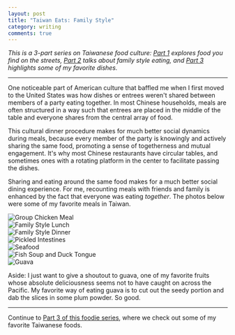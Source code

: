 ```yaml
---
layout: post
title: "Taiwan Eats: Family Style"
category: writing
comments: true
---
```


*This is a 3-part series on Taiwanese food culture: [Part 1][p1] explores food you find on the streets, [Part 2][p2] talks about family style eating, and [Part 3][p3] highlights some of my favorite dishes.*

[p1]: /taiwan-eats-part-1/
[p2]: /taiwan-eats-part-2/
[p3]: /taiwan-eats-part-3/

- - -

One noticeable part of American culture that baffled me when I first moved to the United States was how dishes or entrees weren't shared between members of a party eating together. In most Chinese households, meals are often structured in a way such that entrees are placed in the middle of the table and everyone shares from the central array of food.

This cultural dinner procedure makes for much better social dynamics during meals, because every member of the party is knowingly and actively sharing the same food, promoting a sense of togetherness and mutual engagement. It's why most Chinese restaurants have circular tables, and sometimes ones with a rotating platform in the center to facilitate passing the dishes.

Sharing and eating around the same food makes for a much better social dining experience. For me, recounting meals with friends and family is enhanced by the fact that everyone was eating *together*. The photos below were some of my favorite meals in Taiwan.

<div class="img-container">
  <img alt="Group Chicken Meal" src="http://oasis.wikichen.com/writing/uploads/2013/08/eats-part2-chicken.jpg">
</div>

<div class="img-container">
  <img alt="Family Style Lunch" src="http://oasis.wikichen.com/writing/uploads/2013/08/eats-part2-familylunch.jpg">
</div>

<div class="img-container">
  <img alt="Family Style Dinner" src="http://oasis.wikichen.com/writing/uploads/2013/08/eats-part2-familydinner.jpg">
</div>

<div class="img-container">
  <img alt="Pickled Intestines" src="http://oasis.wikichen.com/writing/uploads/2013/08/eats-part2-intestines.jpg">
</div>

<div class="img-container">
  <img alt="Seafood" src="http://oasis.wikichen.com/writing/uploads/2013/08/eats-part2-seafood.jpg">
</div>

<div class="img-container">
  <img alt="Fish Soup and Duck Tongue" src="http://oasis.wikichen.com/writing/uploads/2013/08/eats-part2-soupduck.jpg">
</div>

<div class="img-container">
  <img alt="Guava" src="http://oasis.wikichen.com/writing/uploads/2013/08/eats-part2-guava.jpg">
</div>

Aside: I just want to give a shoutout to guava, one of my favorite fruits whose absolute deliciousness seems not to have caught on across the Pacific. My favorite way of eating guava is to cut out the seedy portion and dab the slices in some plum powder. So good.

- - -

Continue to [Part 3 of this foodie series][part3], where we check out some of my favorite Taiwanese foods.

[part3]: /taiwan-eats-part-3/